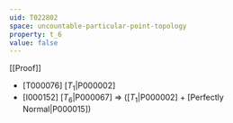 ```yaml
---
uid: T022802
space: uncountable-particular-point-topology
property: t_6
value: false
---
```

[[Proof]]

* [T000076] [$T_1$|P000002]
* [I000152] [$T_6$|P000067] => ([$T_1$|P000002] + [Perfectly Normal|P000015])

